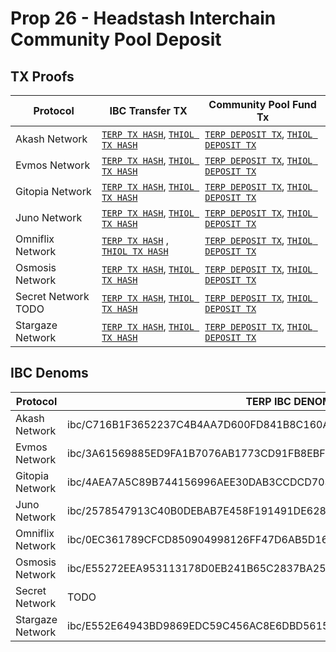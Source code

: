 # Prop 26 - Headstash Interchain Community Pool Deposit

## TX Proofs
| Protocol                 | IBC Transfer TX                         | Community Pool Fund Tx                                       |
| -------------------- | ------------------------------| ------------------------------------------------- |
| Akash Network         |    [`TERP TX HASH`](https://ping.pub/terp/tx/C714CA26497ADA4E0A001BC6B01A9085BD06E0BB1530D53C691C63938F7D7CCE), [`THIOL TX HASH`](https://ping.pub/terp/tx/28C8BE5C155E56FE8A5033576A494F847CCF605A7AE8C6BA3866EDC29B2510DF)          |    [`TERP DEPOSIT TX`](https://www.mintscan.io/akash/tx/1CB1134797A1C3015839F775D13228716BD98638AAF54D97BF4480A31290F00C), [`THIOL DEPOSIT TX`](https://www.mintscan.io/akash/tx/72CCB99ABC82C35F19C958084B24F662EF188C5A94777DF27292B0B24B4B6003)               |
| Evmos Network   |       [`TERP TX HASH`](https://ping.pub/terp/tx/E697EA4E2359FA632701C27A045B13E082E789EE3E596774F2D8714093CBF251), [`THIOL TX HASH`](https://ping.pub/terp/tx/AE2725D3FA7FE56DDFEEE6096032E892D461ED7ABC27E2839739E291768960D4)           |     [`TERP DEPOSIT TX`](https://www.mintscan.io/evmos/tx/94A441B952FF39839C53EF28D3D4CE6D4A1918C9023C0804A68C1CF734AFB1F4?height=16775796), [`THIOL DEPOSIT TX`](https://www.mintscan.io/evmos/tx/5D093328E61D02F7B2527AE52D71AE912891B90535D96C888846E3FB5BB50F7A?height=16775796)                 |
| Gitopia Network    |    [`TERP TX HASH`](https://ping.pub/terp/tx/C68795AAF7F6AFC239D29A8EBA5A53829BB910053FF61E411EC2F505B7388A1B), [`THIOL TX HASH`](https://ping.pub/terp/tx/B8EB87E03406EABF2E00F850B0BC9D1F51EEB4D7427BECF90F21CC68566D9147)     | [`TERP DEPOSIT TX`](https://explorer.konsortech.xyz/gitopia/tx/797DB4458612EC04736FD827F26FCA56C45D0F8A839EF93B7BF8F6EE0CE4F09F), [`THIOL DEPOSIT TX`](https://explorer.konsortech.xyz/gitopia/tx/CDF69452BCA18DC4350FB8EF0AE0954BD58916D1D0924D7DD9418C1ECF4F79E2)    |
| Juno Network   |  [`TERP TX HASH`](https://ping.pub/terp/tx/B446A2AEB957A03E1C7BA6D4298069CF706D317CFAEB591569FEF18266EDD5CA), [`THIOL TX HASH`](https://ping.pub/terp/tx/0DBCE5FE2956EA0F29F630D85AC47859548594E6A3B1256165E2E4824579BC90)     |   [`TERP DEPOSIT TX`](), [`THIOL DEPOSIT TX`]()     |
| Omniflix Network  | [`TERP TX HASH`](https://ping.pub/terp/tx/10DF49E7CF997102CD9B2C4082EFEE86ABFFBD7A389B79DD7B8A3FE906A9AE51) , [`THIOL TX HASH`](https://ping.pub/terp/tx/B35711AD9797E4A836689EDE6A6BB16BAB675BFC203E1B9C3C53D9649AA87C81)|  [`TERP DEPOSIT TX`](https://www.mintscan.io/omniflix/tx/B35711AD9797E4A836689EDE6A6BB16BAB675BFC203E1B9C3C53D9649AA87C81), [`THIOL DEPOSIT TX`](https://www.mintscan.io/omniflix/tx/4B5A4A8E56EF15CEE1B2708DD5F736C128E6DF2E5DD186D3A90AAE2DF08DD80F?height=9126590)   |
| Osmosis Network    |    [`TERP TX HASH`](https://ping.pub/terp/tx/5020FA354CB13261743112762113E3C6D492E6AE04EBF569D7597823962786EF), [`THIOL TX HASH`](https://ping.pub/terp/tx/1E4BD147C71F9DCFC5175ABCF1D0FFFD30EC6CA771A6E32496BC0D54E763EDEC)     |  [`TERP DEPOSIT TX`](https://www.mintscan.io/osmosis/tx/2B2EFDE0E32DE0DAE1E8722BA9D2CB42715773DBDFDCF6EFFC10D53FCA880E39?height=12093787), [`THIOL DEPOSIT TX`](https://www.mintscan.io/osmosis/tx/441C24E0CF6E8A63170CE8F09B8A934471E088973B98AB03CC6C8583E31C4F36?height=12093787)   |
| Secret Network   TODO   |    [`TERP TX HASH`](https://ping.pub/terp/tx/), [`THIOL TX HASH`](https://ping.pub/terp/tx/)     |   [`TERP DEPOSIT TX`](), [`THIOL DEPOSIT TX`]()  |
| Stargaze Network     |    [`TERP TX HASH`](https://ping.pub/terp/tx/11BC62F313B7D033BE16D4F6D388B3322EB954D60D43BDF2B9CCEED4440E76EA), [`THIOL TX HASH`](https://ping.pub/terp/tx/7ACAA6D45E47CAAED4EDA3498A4CF8B3336E7EF88402A7CED735F4071717B2CE)     |  [`TERP DEPOSIT TX`](https://www.mintscan.io/stargaze/tx/F4A5C80F8132C2EFD7B3D65582B2C08100B4C07AD910A389DEE94F11E1AD5E77?height=10661394), [`THIOL DEPOSIT TX`](https://www.mintscan.io/stargaze/tx/EE71DBC09ECF826191E610DBFD5E2BC05F38E0918E702D33F99E57AAC296B855?height=10661357)   |

## IBC Denoms

| Protocol                 | TERP IBC DENOM                       | THIOL IBC DENOM                                    |
| -------------------- | ------------------------------| ------------------------------------------------- |
| Akash Network |ibc/C716B1F3652237C4B4AA7D600FD841B8C160AE10982D4BD8126125F54303DEA9 |ibc/518135424C702F65319C4A5DC1102D868BFDB62CEE78648E51B4712A3D4A7296 |
| Evmos Network |ibc/3A61569885ED9FA1B7076AB1773CD91FB8EBF88DDC20CF553543CACABBB3EF54 |ibc/9EF5C9E824DB3E21009D52B70EDA142B0679AA8D03584224C6E41CEE3D1DEA2F|
| Gitopia Network  |ibc/4AEA7A5C89B744156996AEE30DAB3CCDCD7039A5625D89C8B7178E6D4C068D57 |ibc/869FC01C559DDC2DC2CD241FBF99115CA60FE7AFC7C56EF0B382CA7B0E1CB5B1 |
| Juno Network  |ibc/2578547913C40B0DEBAB7E458F191491DE6288A01E1000E9BAE34103DEB189D3 |ibc/055F223602B754BF34FE269B729837A02BDF79E069F2387AEEA9CD28DE961BE7|
| Omniflix Network|ibc/0EC361789CFCD850904998126FF47D6AB5D16C3B1ADDFCB4C3C89B2BDBF0B4EE |ibc/159F6BA84F3EA775A015C81E8B0A7C66E38AAFF75F7407DC654F0C365CDF722E |
| Osmosis Network|ibc/E55272EEA953113178D0EB241B65C2837BA251F01E8DC13C4B8613BD2854C69F |ibc/9624E0ABDCA8AF05D05C5CB37326897E4379B030D172E53D5378325925A84D27 |
|  Secret Network |TODO |TODO |
|  Stargaze Network |ibc/E552E64943BD9869EDC59C456AC8E6DBD56150EFE887E7EF0BC27DFBB78A4004 |ibc/A33D9BB00512256156879103BA1426EF39236C9CCB1415C5AD35B5B740D53E72 |
